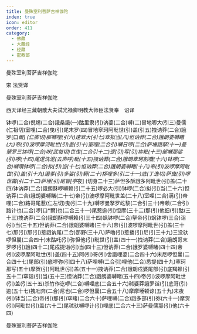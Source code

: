 ```yaml
---
title: 曼殊室利菩萨吉祥伽陀
index: true
icon: editor
order: 411
category:
  - 佛藏
  - 大藏经
  - 经藏
  - 密教部
---
```


  曼殊室利菩萨吉祥伽陀  

宋 法贤译  

曼殊室利菩萨吉祥伽陀  

西天译经三藏朝散大夫试光禄卿明教大师臣法贤奉　诏译  

钵啰(二合)倪焬(二合)誐桑誐(一)酤里隶(引)讷婆(二合)嚩(二)冒地唧大(引三)曼儒(仁祖切)室哩(二合)曳(引)尾末罗(四)冒地窣珂阿毗世(引)盖(引五)拽讷莽(二合)誐罗[口*爾] (仁卿切)那嚩哩(引六)速窣大(引七)窣拟当(八)怛讷莽(二合)誐朗婆嚩睹(九)帝(引)波啰摩诃毗世(引)盖(引十)室哩(二合引)嚩日啰(二合)萨埵誐拏(十一)曼拏罗三钵啰(二合)吠(武每切)世曳(二合引十二)逻(引)写(引)祢毗(十三)部嚩那娑(引)啰(十四)尾逻洗泥(去声呼)毗(十五)拽讷莽(二合)誐朗窣珂割囕(十六)钵啰(二合)嚩囕钵啰(二合)拟(引)当(十七)怛讷莽(二合)誐朗婆嚩睹(十八)帝(引)波啰摩阿毗世(引)盖(引十九)遏爹(引)多娑(引)耨(二十)拶哩多(引二十一)底(丁逸切)萨曳(引)啰世霜(引二十二)萨埵(引)尾冒[亭*夜] (切身二十三)萨怛多酥誐多阿毗世(引)盖(二十四)钵讷莽(二合)誐朗酥啰嚩赖(引二十五)啰必大(引)钵啰(二合)拟(引)当(二十六)怛讷莽(二合)誐朗婆嚩睹(二十七)帝(引)波啰摩阿毗世盖(二十八)室哩(二合)满(引)帝哩(二合)路哥尾惹(仁左切)曳(引二十九)嚩啰曼拏罗屹黎(二合引三十)帝赖(二合引)路计也(二合)啰[口*爾]也(二合三十一)尾惹逾(引)怛摩(三十二)那(引)他细(引)酤(三十三)拽讷莽(二合)誐朗酥啰嚩赖(引三十四)飒钵啰(二合)拏帝(引)飒钵啰(三合)诣(引)当(三十五)怛讷莽(二合)誐朗婆嚩睹(三十六)帝(引)波啰摩阿毗世(引)盖(三十七)那(引)那(引)惹誐讷尾(二合)那野(三十八)萨噜(引)惹播(引)尼(引三十九)三没驮啰怛曩(二合四十)末酤吒(引)弥怛他(引)毗世(引)盖(四十一)拽讷莽(二合)誐朗哥末罗啰(引)誐(四十二)尾戍提诣(引)当(四十三)怛讷莽(二合)誐罗婆嚩睹(四十四)帝(引)波啰摩阿毗世(引)盖(四十五)阿(引)哥(引)舍誐哩婆(二合四十六)末尼啰怛曩(二合四十七)尾部(引)底啰弥(引四十八)萨哩嚩(二合引)哩他(二合)悉提(四十九)窣珂那写(五十)摩贺(引)阿毗世(引)盖(五十一)拽讷莽(二合)誐朗戍婆尾部(引)底羯赖(引五十二)窣诣(引)当(五十三)怛讷莽(二合)誐朗婆嚩睹(五十四)帝(引)波啰摩阿毗世(引)盖(引五十五)杀竹作讫啰(二合)嚩哩底(二合五十六)秫婆莽誐罗诣(引)底哥(引)逾(五十七)拽咄奔(二合)尼也(二合)啰怛曩(二合五十八)摩摩埵顿谅(五十九)末夜(引)钵当(二合)帝(引)那(引)窣睹(二合六十)萨哩嚩(二合)誐多部(引)弥(六十一)摩贺(引)阿毗世(引)盖(六十二)尾秫驮嚩啰计(引)哩底(二合六十三)萨曼儒那(引)他(六十四)  

曼殊室利菩萨吉祥伽陀  
